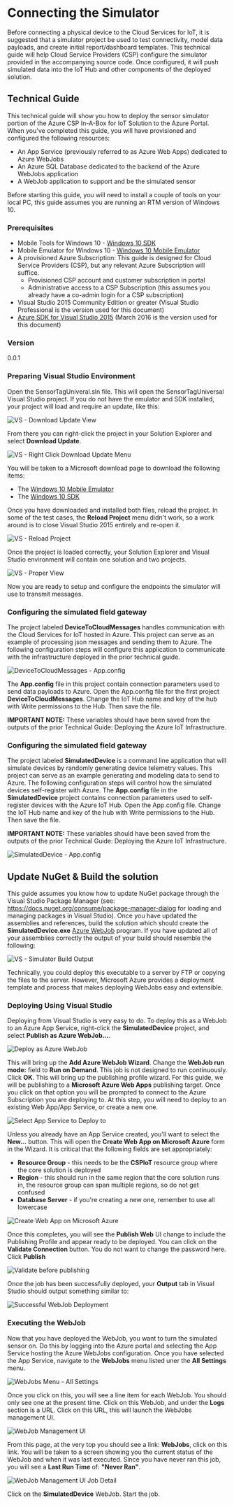 # Connecting the Simulator
Before connecting a physical device to the Cloud Services for IoT, it is suggested that a simulator project be used to test connectivity, model data payloads, and create initial report/dashboard templates. This technical guide will help Cloud Service Providers (CSP) configure the simulator provided in the accompanying source code. Once configured, it will push simulated data into the IoT Hub and other components of the deployed solution.

## Technical Guide
This technical guide will show you how to deploy the sensor simulator portion of the Azure CSP In-A-Box for IoT Solution to the Azure Portal. When you've completed this guide, you will have provisioned and configured the following resources:

+	An App Service (previously referred to as Azure Web Apps) dedicated to Azure WebJobs
+	An Azure SQL Database dedicated to the backend of the Azure WebJobs application
+	A WebJob application to support and be the simulated sensor

Before starting this guide, you will need to install a couple of tools on your local PC, this guide assumes you are running an RTM version of Windows 10.  

### Prerequisites

+  Mobile Tools for Windows 10 - [Windows 10 SDK] 
+  Mobile Emulator for Windows 10 - [Windows 10 Mobile Emulator]
+  A provisioned Azure Subscription: This guide is designed for Cloud Service Providers (CSP), but any relevant Azure Subscription will suffice.
     + Provisioned CSP account and customer subscription in portal
     + Administrative access to a CSP Subscription (this assumes you already have a co-admin login for a CSP subscription)
+  Visual Studio 2015 Community Edition or greater (Visual Studio Professional is the version used for this document) 
+  [Azure SDK for Visual Studio 2015] (March 2016 is the version used for this document)


### Version
0.0.1

### Preparing Visual Studio Environment

Open the SensorTagUniveral.sln file.  This will open the SensorTagUniversal Visual Studio project.  If you do not have the emulator and SDK installed, your project will load and require an update, like this:

![VS - Download Update View](https://2hm2va-ch3302.files.1drv.com/y3mXWGACHvsV2n2Vvdv7LkEeR0VEWEP3eGDGMZbIQgW5ly8PinMRePUyBpxwAsYhOc1YNGByLl9VAVReI0FBm8tvG9aZX7JC9WjQyyBmNXMvN4PDQ0W5PSIrlO_KapjRxYIm2E334Em6amoROtlTikHb9PlsoLbRdAF1enwwM-tlus?width=660&height=342&cropmode=none)

From there you can right-click the project in your Solution Explorer and select **Download Update**.

![VS - Right Click Download Update Menu](https://2hmxva-ch3302.files.1drv.com/y3mZv23vgLpB4zJrNwjiAdAnx5e0KaKKjVLx_G3LHkvdfL9TZmWEuAYx7P9dArZ46V5tB7-5vSPX9QLd0T57O1A9Ez-rtRrhTMuegOv7PUk71ShD6Aj7oMz-KqXXkmAc77n0_WdzmqapfkKaJnLtyT4ChaFPzv21vwC1V9Upe47zsg?width=660&height=344&cropmode=none)

You will be taken to a Microsoft download page to download the following items:

+ The [Windows 10 Mobile Emulator]
+ The [Windows 10 SDK]

Once you have downloaded and installed both files, reload the project.  In some of the test cases, the **Reload Project** menu didn't work, so a work around is to close Visual Studio 2015 entirely and re-open it. 

![VS - Reload Project](https://2hmwva-ch3302.files.1drv.com/y3mdEdpKCRKKrVwS52lKRsfOIh_ooa-Dpu3cdxf7BBEmNV0NCZ6uT7JMVmkxoGSeK58uhXYTGs1ZTgZhYkTe8V-_aSj_-BD8C9PapS8Ou565gTr64H3MfeFpFutvki-FW58wxKJf3m1CGFFWd9st-3Oh-F67MprGsKxY-kyc8BDqZE?width=660&height=342&cropmode=none)

Once the project is loaded correctly, your Solution Explorer and Visual Studio environment will contain one solution and two projects. 

![VS - Proper View](https://0xpsma-ch3302.files.1drv.com/y3m0hVTKHLXTow2AYYkpWfJQuFipSg4rHuNPpSXbMvUz55niR8W9mdmvNrKArvv84-T6RFV1mIGNJOXz5LD1BSveyXk6jHYFAldFk_O_izzzboLOJ53tpSt8ZMu7kyELqAGxLdRzaCbqmfz_evzeA3O1ilP03KOjCzJCalysIWQ8P0?width=660&height=326&cropmode=none)

Now you are ready to setup and configure the endpoints the simulator will use to transmit messages. 

### Configuring the simulated field gateway

The project labeled **DeviceToCloudMessages** handles communication with the Cloud Services for IoT hosted in Azure. This project can serve as an example of processing json messages and sending them to Azure. The following configuration steps will configure this application to communicate with the infrastructure deployed in the prior technical guide. 

![DeviceToCloudMessages - App.config](https://0xprma-ch3302.files.1drv.com/y3mA3ytmN4zKxkSq_QqPtVAr2AE_5zoKRc-3S3VqR6EnrVVzKtP8_8QvS5xOL-S2wGEdwQVq5JmTuE_7oAzw2v6RBJsyB1vueSJW24h5tPqb7BZFv_RzA6f-HgqdxJXHWRRz4bKCk7RANxgLYgXdiEXruzMbB2lc9ZsZJtZsSsSwcU?width=660&height=326&cropmode=none)

The **App.config** file in this project contain connection parameters used to send data payloads to Azure. Open the App.config file for the first project **DeviceToCloudMessages**. Change the IoT Hub name and key of the hub with Write permissions to the Hub. Then save the file.

**IMPORTANT NOTE:** These variables should have been saved from the outputs of the prior Technical Guide: Deploying the Azure IoT Infrastructure.


### Configuring the simulated field gateway
The project labeled **SimulatedDevice** is a command line application that will simulate devices by randomly generating device telemetry values. This project can serve as an example generating and modeling data to send to Azure. The following configuration steps will control how the simulated devices self-register with Azure.
The **App.config** file in the **SimulatedDevice** project contains connection parameters used to self-register devices with the Azure IoT Hub. Open the App.config file. Change the IoT Hub name and key of the hub with Write permissions to the Hub. Then save the file.

**IMPORTANT NOTE:** These variables should have been saved from the outputs of the prior Technical Guide: Deploying the Azure IoT Infrastructure.


![SimulatedDevice - App.config](https://0xpmma-ch3302.files.1drv.com/y3mBk6RexaPSNqYA9_n2mEzy2Kdku4tbmvXV59M4GhleXH9ZolIW9S9kTheveoFd7hs7lxL2TO0oc0LcX0aSgMuli75sBJBPgtqk1BMADbIiuNigb0XZVFdkXqdG6TSjuYSZW5FzsoxQeXMwQ-M0zHlFLMNswvxWmLr7L-BDTf_pkE?width=660&height=328&cropmode=none)

## Update NuGet & Build the solution  
This guide assumes you know how to update NuGet package through the Visual Studio Package Manager (see:  https://docs.nuget.org/consume/package-manager-dialog for loading and managing packages in Visual Studio).  Once you have updated the assemblies and references, build the solution which should create the **SimulatedDevice.exe** [Azure WebJob] program.  If you have updated all of your assemblies correctly the output of your build should resemble the following:

![VS - Simulator Build Output](https://0hprma-ch3302.files.1drv.com/y3mN_U7RbjkZVNo5xldWNKmwBiXNMCLjCOPBxVHU7SZ954nBvUk9bbyvs5tHtXJoliswV0a9nJZ46XqMribF7qm7jqlWxwR-ckQwEJcj2_p-m9lkfDvXPptX1hCPoClWk6ClgHp1MpNK5JQacuwU3MQoN2_2ujDqjDyrvo8MfuDDHo?width=660&height=140&cropmode=none)

Technically, you could deploy this executable to a server by FTP or copying the files to the server.  However, Microsoft Azure provides a deployment template and process that makes deploying WebJobs easy and extensible. 

### Deploying Using Visual Studio

Deploying from Visual Studio is very easy to do.  To deploy this as a WebJob to an Azure App Service, right-click the **SimulatedDevice** project, and select **Publish as Azure WebJob...**.  

![Deploy as Azure WebJob](https://0hpmma-ch3302.files.1drv.com/y3mWsXtINqx3qO6Bq_zU32VuqN4uLH-1dyLT39yl-j7AY8HUFbdwKDQdllWZdLt8Hvjl54eL-nYcVlsx1bMXP3hBzz6UECKTMPQ1m8qZ0aSB8X9RxOBL7zk3FFluaP75qqhLxVlYqjpvlRRkfsLHYNKA-RUazyVJl533ivyaFq1G3A?width=192&height=256&cropmode=none)

This will bring up the **Add Azure WebJob Wizard**.  Change the **WebJob run mode:** field to **Run on Demand**.  This job is not designed to run continuously.  Click **OK**.  This will bring up the publishing profile wizard.  For this guide, we will be publishing to a **Microsoft Azure Web Apps** publishing target.  Once you click on that option you will be prompted to connect to the Azure Subscription you are deploying to.  At this step, you will need to deploy to an existing Web App/App Service, or create a new one. 

![Select App Service to Deploy to](https://0hpoma-ch3302.files.1drv.com/y3mXRHRGuoIFhrzHxni7ZHjvdPgyKWk_NxRjn_7w5wTIyTSZtAhc_zpK8fHVPYjT2UInJL8y0Uvdxvx8J9hfhecf4DxOkUj_J3Pcs1AVr7toaJQYsd2nXfLsIElz2Ly-aFiDn4T56RsF3AM5WnXfpiEyeuDbwZB5vPiRkxXilu3jPQ?width=256&height=232&cropmode=none)

Unless you already have an App Service created, you'll want to select the **New...** button.  This will open the **Create Web App on Microsoft Azure** form in the Wizard.  It is critical that the following fields are set appropriately:
+ **Resource Group** - this needs to be the **CSPIoT** resource group where the core solution is deployed
+ **Region** - this should run in the same region that the core solution runs in, the resource group can span multiple regions, so do not get confused
+ **Database Server** - if you're creating a new one, remember to use all lowercase

![Create Web App on Microsoft Azure](https://0hplma-ch3302.files.1drv.com/y3mxxpttvjRGnC3wwTg48C891RGjOv2yf_C5qScEcnxoLDgnNqXY5Kig8A78ldKOJa5PkyJO65JFmbkzdUFcVa1JcV0Jn0iZZSikkwKu7WXhczxCiEQWKirVNgWNY8rF80lljfzPXI0vtIrMyx970yzbPes4_t1JUvsf9jjVoGquYk?width=256&height=245&cropmode=none)

Once this completes, you will see the **Publish Web** UI change to include the Publishing Profile and appear ready to be deployed.  You can click on the **Validate Connection** button.  You do not want to change the password here.  Click **Publish**

![Validate before publishing](https://0hpnma-ch3302.files.1drv.com/y3mBg4qrvz3cM9HKyTrtAIb6MATj71Aoh53Sx_FRDeGy7bGX_qh3DIQzt9ffUlfpDOGZ1tfA5Oa-74yTQqMKOFchX9iooXnuVcVM_6-FlBcR0_f6DM2Iv41P-Nn9rim0sL50nbAa6SYZvIZdjaFYKeil4i_hAQFNJfVO9MeRkp-tv0?width=256&height=199&cropmode=none)

Once the job has been successfully deployed, your **Output** tab in Visual Studio should output something similar to:

![Successful WebJob Deployment](https://0hpima-ch3302.files.1drv.com/y3mpe4ryzNH8Feie5hcHptjvWJu8L4tt8MgV9thod5tFM0ZeCyyrGL-i_AuM3O360z3MQnkNi6Vgu0o4vibapRuv5KAwxWmoQleB7OErMw5mRgaC3nB5D9BREsmZMHhSYcHtRseEDk3yVLs9N8iL0vCT28j2eAQnRviG3V5dtnnnPA?width=660&height=135&cropmode=none)

### Executing the WebJob

Now that you have deployed the WebJob, you want to turn the simulated sensor on.  Do this by logging into the Azure portal and selecting the App Service hosting the Azure WebJobs configuration.  Once you have selected the App Service, navigate to the **WebJobs** menu listed uner the **All Settings** menu.

![WebJobs Menu - All Settings](https://0hphma-ch3302.files.1drv.com/y3mF3Dbi4bvFK9Q16gGR5EpQm5iAS91nhuamnK98kMRN9u-AP_UZyrC4FWmOVaR_c6zmK6qw-VKEWMdkTPRErMl7SUSeO0VDWcMKkAtyU12Je79k2VSDNGxgpIx4jS_8GwEk5oz9AYAPgGoabkx7FYCndS1Mzi6J1aefkXQCVfPX34?width=660&height=495&cropmode=none)

Once you click on this, you will see a line item for each WebJob.  You should only see one at the present time.  Click on this WebJob, and under the **Logs** section is a URL.  Click on this URL, this will launch the WebJobs management UI.

![WebJob Management UI](https://z3ppma-ch3302.files.1drv.com/y3mc3NZksGzIpv_LI1CPn0ur65U6vdboHj8uKFyX0_ZnVLjbJdUlco-V2sp13Wp11cYsFH5EZynHd9-VrxWJkp4t-5tBcURoMcwRhBpeQzDxadOIZeZMFBQjk3-zGD8cDSiSfmuBaAUG3EQ1SP1e35wOxaBSIXii98LuJbQtyvZN78?width=660&height=235&cropmode=none)

From this page, at the very top you should see a link:  **WebJobs**, click on this link.  You will be taken to a screen showing you the current status of the WebJob and when it was last executed.  Since you have never ran this job, you will see a **Last Run Time** of:  **"Never Ran"**.  

![WebJob Management UI Job Detail](https://z3psma-ch3302.files.1drv.com/y3mMMNaN3bOInQEfJ2iLq2Vrxvx9GYxPsNRbxTg7Eu7dfJYOvKhYyUaOQFoJvQiXrjTzmVQTm9_r9LObr8JSxE7bCRcJeyR2NV2THLRajOR6HpDXkQ4ARhiS4irFkjK31YpIn0VmooetwdxsT3GfyqjheLT1TBHJvHliVvehfW3a3o?width=660&height=115&cropmode=none)

Click on the **SimulatedDevice** WebJob.  Start the job.


[//]: # (These are reference links used in the body of this note and get stripped out when the markdown processor does its job. There is no need to format nicely because it shouldn't be seen. Thanks SO - http://stackoverflow.com/questions/4823468/store-comments-in-markdown-syntax)


   [Windows 10 Mobile Emulator]: <http://go.microsoft.com/fwlink/?LinkId=698769>
   [Windows 10 SDK]: <http://go.microsoft.com/fwlink/?LinkID=698771>
   [Azure SDK for Visual Studio 2015]: <https://go.microsoft.com/fwlink/?linkid=746481&clcid=0x409>
   [Azure WebJob]: <https://azure.microsoft.com/en-us/documentation/articles/websites-webjobs-resources/>
